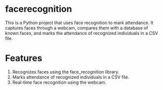 # facerecognition
This is a Python project that uses face recognition to mark attendance. It captures faces through a webcam, compares them with a database of known faces, and marks the attendance of recognized individuals in a CSV file.

# Features
1. Recognizes faces using the face_recognition library.
2. Marks attendance of recognized individuals in a CSV file.
3. Real-time face recognition using the webcam.
